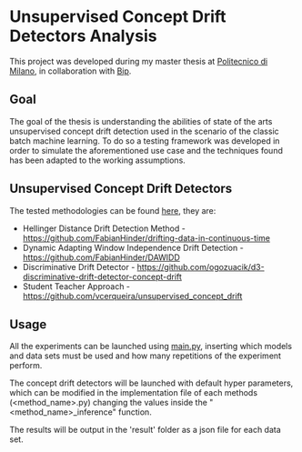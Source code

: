 # Unsupervised Concept Drift Detectors Analysis
This project was developed during my master thesis at [Politecnico di Milano](https://www.polimi.it/), in collaboration with [Bip](https://www.bipconsulting.com/).

## Goal
The goal of the thesis is understanding the abilities of state of the arts unsupervised concept drift detection used in the scenario of the classic batch machine learning.
To do so a testing framework was developed in order to simulate the aforementioned use case and the techniques found has been adapted to the working assumptions.

## Unsupervised Concept Drift Detectors
The tested methodologies can be found [here](https://github.com/MassimoGennaro/Unsupervised-Concept-Drift-Detectors-Analysis/tree/main/papers), they are:
- Hellinger Distance Drift Detection Method - https://github.com/FabianHinder/drifting-data-in-continuous-time
- Dynamic Adapting Window Independence Drift Detection - https://github.com/FabianHinder/DAWIDD
- Discriminative Drift Detector - https://github.com/ogozuacik/d3-discriminative-drift-detector-concept-drift
- Student Teacher Approach - https://github.com/vcerqueira/unsupervised_concept_drift

## Usage
All the experiments can be launched using [main.py](https://github.com/MassimoGennaro/Unsupervised-Concept-Drift-Detectors-Analysis/blob/main/main.py), inserting which models and data sets must be used and how many repetitions of the experiment perform.

The concept drift detectors will be launched with default hyper parameters, which can be modified in the implementation file of each methods (<method_name>.py) changing the values inside the "<method_name>_inference" function. 

The results will be output in the 'result' folder as a json file for each data set.
